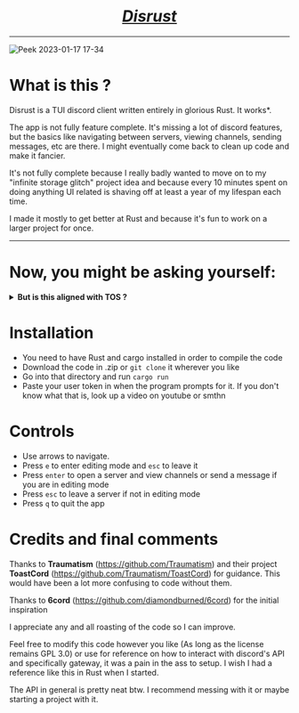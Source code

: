 <h1 align="center"><i><u>Disrust</u></i></h1>

---

![Peek 2023-01-17 17-34](https://user-images.githubusercontent.com/96934612/213059486-3947adba-2700-4f14-bcfc-adf5ed5e4a83.gif)

# What is this ?
Disrust is a TUI discord client written entirely in glorious Rust. It works*. 

The app is not fully feature complete. It's missing a lot of discord features, but the basics like navigating between servers, viewing channels, sending messages, etc are there. I might eventually come back to clean up code and make it fancier. 

It's not fully complete because I really badly wanted to move on to my "infinite storage glitch" project idea and because every 10 minutes spent on doing anything UI related is shaving off at least a year of my lifespan each time.

I made it mostly to get better at Rust and because it's fun to work on a larger project for once. 

---

# Now, you might be asking yourself:

<details>
<summary><b>But is this aligned with TOS ?</b></summary>
<b>No.</b>

The use of this app is very much not kosher according to discord's TOS. I do not recommend using it seriously.
</details>

# Installation
- You need to have Rust and cargo installed in order to compile the code
- Download the code in .zip or ```git clone``` it wherever you like
- Go into that directory and run ```cargo run```
- Paste your user token in when the program prompts for it. If you don't know what that is, look up a video on youtube or smthn

# Controls
- Use arrows to navigate.
- Press ```e``` to enter editing mode and ```esc``` to leave it
- Press ```enter``` to open a server and view channels or send a message if you are in editing mode
- Press ```esc``` to leave a server if not in editing mode
- Press ```q``` to quit the app

# Credits and final comments

Thanks to <b>Traumatism</b> (https://github.com/Traumatism) and their project <b>ToastCord</b> (https://github.com/Traumatism/ToastCord) for guidance. This would have been a lot more confusing to code without them.

Thanks to <b>6cord</b> (https://github.com/diamondburned/6cord) for the initial inspiration

I appreciate any and all roasting of the code so I can improve. 

Feel free to modify this code however you like (As long as the license remains GPL 3.0) or use for reference on how to interact with discord's API and specifically gateway, it was a pain in the ass to setup. I wish I had a reference like this in Rust when I started. 

The API in general is pretty neat btw. I recommend messing with it or maybe starting a project with it.
